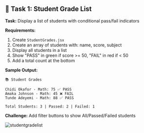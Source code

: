 ## 🎯 Task 1: Student Grade List

**Task:** Display a list of students with conditional pass/fail indicators

**Requirements:**
1. Create `StudentGrades.jsx`
2. Create an array of students with: name, score, subject
3. Display all students in a list
4. Show "PASS" in green if score >= 50, "FAIL" in red if < 50
5. Add a total count at the bottom

**Sample Output:**
```
📚 Student Grades

Chidi Okafor - Math: 75 ✅ PASS
Amaka Johnson - Math: 45 ❌ FAIL
Tunde Adeyemi - Math: 88 ✅ PASS

Total Students: 3 | Passed: 2 | Failed: 1
```

**Challenge:** Add filter buttons to show All/Passed/Failed students

![studentgradelist](https://github.com/user-attachments/assets/cfbdb3a4-3b0e-4bd3-8c2f-fd3164ab7285)